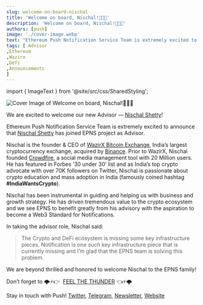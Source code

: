 ```yaml
---
slug: welcome-on-board-nischal
title: 'Welcome on board, Nischal!🚀🚀🚀'
description: 'Welcome on board, Nischal!🚀🚀🚀'
authors: [push]
image: './cover-image.webp'
text: "Ethereum Push Notification Service Team is extremely excited to announce that Nischal Shetty has joined EPNS project as Advisor."
tags: [ Advisor
,Ethereum
,Wazirx
,Defi
,Announcements
]
---
```


import { ImageText } from '@site/src/css/SharedStyling';

![Cover Image of Welcome on board, Nischal!🚀🚀🚀](./cover-image.webp)

<!--truncate-->

We are excited to welcome our new Advisor — [Nischal Shetty](https://twitter.com/NischalShetty)!

Ethereum Push Notification Service Team is extremely excited to announce that [Nischal Shetty](https://twitter.com/NischalShetty) has joined EPNS project as Advisor.

Nischal is the founder & CEO of [WazirX Bitcoin Exchange](https://medium.com/u/d29061a6efc2?source=post_page-----d888c88462de--------------------------------), India’s largest cryptocurrency exchange, acquired by [Binance](https://medium.com/u/57600910a883?source=post_page-----d888c88462de--------------------------------). Prior to WazirX, Nischal founded [Crowdfire](https://twitter.com/Crowdfire), a social media management tool with 20 Million users. He has featured in Forbes ’30 under 30’ list and as India’s top crypto advocate with over 70K followers on Twitter, Nischal is passionate about crypto education and mass adoption in India (famously coined hashtag **#IndiaWantsCrypto**).

Nischal has been instrumental in guiding and helping us with business and growth strategy. He has driven tremendous value to the crypto ecosystem and we see EPNS to benefit greatly from his advisory with the aspiration to become a Web3 Standard for Notifications.

In taking the advisor role, Nischal said:

> The Crypto and DeFi ecosystem is missing some key infrastructure pieces. Notification is one such key infrastructure piece that is currently missing and I’m glad that the EPNS team is solving this problem.

We are beyond thrilled and honored to welcome Nischal to the EPNS family!

Don’t forget to 🌩⚡👉 ️ [FEEL THE THUNDER](https://epns.io/) 👈⚡🌩️

Stay in touch with Push! [Twitter](http://x.com/PushChain), [Telegram](https://t.me/epnsproject), [Newsletter](https://epns.substack.com/), [Website](http://epns.io)
